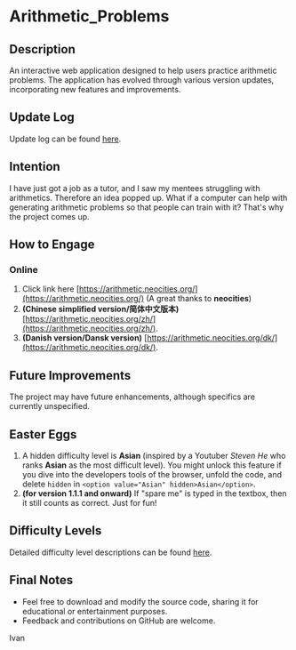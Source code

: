 # Arithmetic_Problems

## Description
An interactive web application designed to help users practice arithmetic problems. The application has evolved through various version updates, incorporating new features and improvements.

## Update Log
Update log can be found [here](update.md).

## Intention
I have just got a job as a tutor, and I saw my mentees struggling with arithmetics. Therefore an idea popped up. What if a computer can help with generating arithmetic problems so that people can train with it? That's why the project comes up.

## How to Engage
### Online
1. Click link here [https://arithmetic.neocities.org/](https://arithmetic.neocities.org/) (A great thanks to **neocities**)
2. **(Chinese simplified version/简体中文版本)** [https://arithmetic.neocities.org/zh/](https://arithmetic.neocities.org/zh/).
3. **(Danish version/Dansk version)** [https://arithmetic.neocities.org/dk/](https://arithmetic.neocities.org/dk/).

## Future Improvements
The project may have future enhancements, although specifics are currently unspecified.

## Easter Eggs
1. A hidden difficulty level is **Asian** (inspired by a Youtuber *Steven He* who ranks **Asian** as the most difficult level). You might unlock this feature if you dive into the developers tools of the browser, unfold the code, and delete `hidden` in `<option value="Asian" hidden>Asian</option>`.
2. **(for version 1.1.1 and onward)** If "spare me" is typed in the textbox, then it still counts as correct. Just for fun!

## Difficulty Levels
Detailed difficulty level descriptions can be found [here](difficulty.md).

## Final Notes
- Feel free to download and modify the source code, sharing it for educational or entertainment purposes.
- Feedback and contributions on GitHub are welcome.

Ivan
